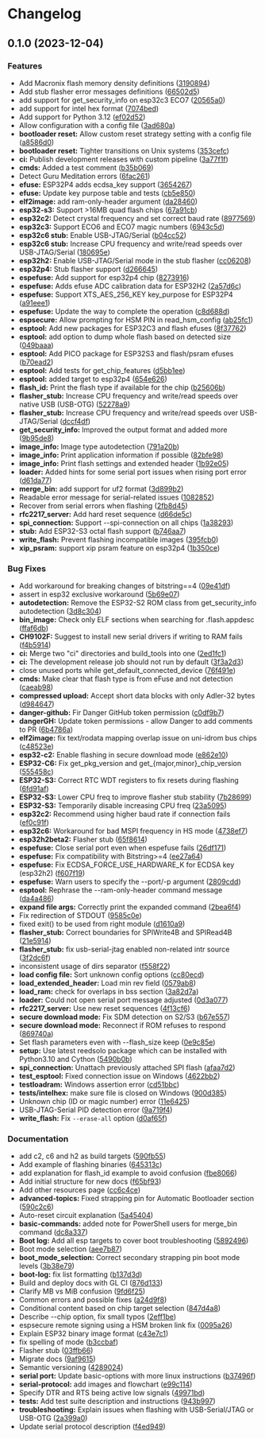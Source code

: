 # Changelog

## 0.1.0 (2023-12-04)


### Features

* Add Macronix flash memory density definitions ([3190894](https://github.com/radimkarnis/esptool/commit/31908948d87da61b40332a7628177de222e2d40f))
* Add stub flasher error messages definitions ([66502d5](https://github.com/radimkarnis/esptool/commit/66502d5effd1e060546eb5b0a68fa97ea1234d6c))
* add support for get_security_info on esp32c3 ECO7 ([20565a0](https://github.com/radimkarnis/esptool/commit/20565a0a567272cf6c9745646aad113f87500f6b))
* add support for intel hex format ([7074bed](https://github.com/radimkarnis/esptool/commit/7074bede97178990342366970ecdd51cb3efe4a2))
* Add support for Python 3.12 ([ef02d52](https://github.com/radimkarnis/esptool/commit/ef02d5204411b2b66b16c449f014edf1b4312094))
* Allow configuration with a config file ([3ad680a](https://github.com/radimkarnis/esptool/commit/3ad680a59d1f975d728d51ec670f77dd2f1bbcd3))
* **bootloader reset:** Allow custom reset strategy setting with a config file ([a8586d0](https://github.com/radimkarnis/esptool/commit/a8586d02b1305ebc687d31783437a7f4d4dbb70f))
* **bootloader reset:** Tighter transitions on Unix systems ([353cefc](https://github.com/radimkarnis/esptool/commit/353cefc85d7011d8d26d38861e8c736160df2ce6))
* **ci:** Publish development releases with custom pipeline ([3a77f1f](https://github.com/radimkarnis/esptool/commit/3a77f1fe5361d4a73613c29cb67921c18f49cc04))
* **cmds:** Added a test comment ([b35b069](https://github.com/radimkarnis/esptool/commit/b35b0695b0af4cd0dcbacacf9023c1245d1a54e9))
* Detect Guru Meditation errors ([6fac261](https://github.com/radimkarnis/esptool/commit/6fac2611d1addad8edb5a4d481055ae97732c1fe))
* **efuse:** ESP32P4 adds ecdsa_key support ([3654267](https://github.com/radimkarnis/esptool/commit/36542677658dbbecca249824855d9a8c53cb569b))
* **efuse:** Update key purpose table and tests ([cb5e850](https://github.com/radimkarnis/esptool/commit/cb5e8509343b72a284f716be88a16e40f5902317))
* **elf2image:** add ram-only-header argument ([da28460](https://github.com/radimkarnis/esptool/commit/da28460aaf6ffb1687a6f30c21a0dd7dd9ad9581))
* **esp32-s3:** Support &gt;16MB quad flash chips ([67a91cb](https://github.com/radimkarnis/esptool/commit/67a91cbfef54f281212951b8226583ba3c1d0a85))
* **esp32c2:** Detect crystal frequency and set correct baud rate ([8977569](https://github.com/radimkarnis/esptool/commit/89775697cc80557c4d427d2130897d0b54e045cb))
* **esp32c3:** Support ECO6 and ECO7 magic numbers ([6943c5d](https://github.com/radimkarnis/esptool/commit/6943c5d4db03927307b4ebda4d8210682ea9e5c9))
* **esp32c6 stub:** Enable USB-JTAG/Serial ([b04cc52](https://github.com/radimkarnis/esptool/commit/b04cc52b5ce2646af99900af68a843f0bd339e5b))
* **esp32c6 stub:** Increase CPU frequency and write/read speeds over USB-JTAG/Serial ([180695e](https://github.com/radimkarnis/esptool/commit/180695ef3f0476e2f5eb0db0ac9941c088539bb6))
* **esp32h2:** Enable USB-JTAG/Serial mode in the stub flasher ([cc06208](https://github.com/radimkarnis/esptool/commit/cc062082fb8ba0ca40cdd32e14fc673562b7b38f))
* **esp32p4:** Stub flasher support ([d266645](https://github.com/radimkarnis/esptool/commit/d2666451762c80658be316f9f783cc1dd4649737))
* **espefuse:** Add support for esp32p4 chip ([8273916](https://github.com/radimkarnis/esptool/commit/82739162c59dded185bb0d6833523cdeddaa16bc))
* **espefuse:** Adds efuse ADC calibration data for ESP32H2 ([2a57d6c](https://github.com/radimkarnis/esptool/commit/2a57d6c9e7f4e43f42faccc448e499e4862eccde))
* **espefuse:** Support XTS_AES_256_KEY key_purpose for ESP32P4 ([a91eee1](https://github.com/radimkarnis/esptool/commit/a91eee192ee0a2fb6624b6d3c8a912df57e1eb91))
* **espefuse:** Update the way to complete the operation ([c8d688d](https://github.com/radimkarnis/esptool/commit/c8d688da789a9f72bc2ca77f2c2a61201c781854))
* **espsecure:** Allow prompting for HSM PIN in read_hsm_config ([ab25fc1](https://github.com/radimkarnis/esptool/commit/ab25fc1565584ba09e6873f3588f30222b0f2fc0))
* **esptool:** Add new packages for ESP32C3 and flash efuses ([8f37762](https://github.com/radimkarnis/esptool/commit/8f3776225a15a92974f0af6c7eb112ada5d41720))
* **esptool:** add option to dump whole flash based on detected size ([049baaa](https://github.com/radimkarnis/esptool/commit/049baaa760a97b38af68fca7e77c18a3b02e5365))
* **esptool:** Add PICO package for ESP32S3 and flash/psram efuses ([b70ead2](https://github.com/radimkarnis/esptool/commit/b70ead2b7ff97a276ff0df753b4c655fc399af3f))
* **esptool:** Add tests for get_chip_features ([d5bb1ee](https://github.com/radimkarnis/esptool/commit/d5bb1ee6d9d8c327fc7da2c1930c6604e72f71a6))
* **esptool:** added target to esp32p4 ([654e626](https://github.com/radimkarnis/esptool/commit/654e62615ca57827aac7120de79b4663740df29d))
* **flash_id:** Print the flash type if available for the chip ([b25606b](https://github.com/radimkarnis/esptool/commit/b25606b95920bd06df87aff9202c7a15377d4a30))
* **flasher_stub:** Increase CPU frequency and write/read speeds over native USB (USB-OTG) ([52278a9](https://github.com/radimkarnis/esptool/commit/52278a9c695d9d4298bed00085947b8cb28b1539))
* **flasher_stub:** Increase CPU frequency and write/read speeds over USB-JTAG/Serial ([dccf4df](https://github.com/radimkarnis/esptool/commit/dccf4dff0a678f5efccdd73f112e47d76c66e79c))
* **get_security_info:** Improved the output format and added more ([9b95de8](https://github.com/radimkarnis/esptool/commit/9b95de89014d81bad6b751483ea12b895a899ed8))
* **image_info:** Image type autodetection ([791a20b](https://github.com/radimkarnis/esptool/commit/791a20bd55e02f1dd3273d255c04969c9150becf))
* **image_info:** Print application information if possible ([82bfe98](https://github.com/radimkarnis/esptool/commit/82bfe98c9acd343ce89ce7f684a3c28b3cf934c5))
* **image_info:** Print flash settings and extended header ([1b92e05](https://github.com/radimkarnis/esptool/commit/1b92e05ddfad75f278694a77218add65dea69974))
* **loader:** Added hints for some serial port issues when rising port error ([d61da77](https://github.com/radimkarnis/esptool/commit/d61da7785e29ab8a926d1f9e24314b6ea9d3f933))
* **merge_bin:** add support for uf2 format ([3d899b2](https://github.com/radimkarnis/esptool/commit/3d899b2f47325c1bcd6d349dd3ed9584efddb354))
* Readable error message for serial-related issues ([1082852](https://github.com/radimkarnis/esptool/commit/10828527038d143e049790d330ac4de76ce987d6))
* Recover from serial errors when flashing ([2fb8d45](https://github.com/radimkarnis/esptool/commit/2fb8d4539b39d109421581957a1ce6fb992786e7))
* **rfc2217_server:** Add hard reset sequence ([d66de5c](https://github.com/radimkarnis/esptool/commit/d66de5ce839b4014327e21be22d1a429a1f77320))
* **spi_connection:** Support --spi-connection on all chips ([1a38293](https://github.com/radimkarnis/esptool/commit/1a3829389e3c547fb1b207afb70a9bb549e55ff0))
* **stub:** Add ESP32-S3 octal flash support ([b746aa7](https://github.com/radimkarnis/esptool/commit/b746aa721bee4d29e58914cfeed49590a995fa31))
* **write_flash:** Prevent flashing incompatible images ([395fcb0](https://github.com/radimkarnis/esptool/commit/395fcb0acc063f9d26d24d7e75f2b6a3b9f63995))
* **xip_psram:** support xip psram feature on esp32p4 ([1b350ce](https://github.com/radimkarnis/esptool/commit/1b350ce041eaf480912764373798a7b4acf9dcac))


### Bug Fixes

* Add workaround for breaking changes of bitstring==4 ([09e41df](https://github.com/radimkarnis/esptool/commit/09e41df303a6a9d52828de814e1de130821f609b))
* assert in esp32 exclusive workaround ([5b69e07](https://github.com/radimkarnis/esptool/commit/5b69e0767b00ac9a4af859c6d48426a7d09d7528))
* **autodetection:** Remove the ESP32-S2 ROM class from get_security_info autodetection ([3d8c304](https://github.com/radimkarnis/esptool/commit/3d8c304e72bba64fc5812f977e262d47fb70c6da))
* **bin_image:** Check only ELF sections when searching for .flash.appdesc ([ffaf6db](https://github.com/radimkarnis/esptool/commit/ffaf6db9db117a2368896b4117b04e37dff2bc2f))
* **CH9102F:** Suggest to install new serial drivers if writing to RAM fails ([f4b5914](https://github.com/radimkarnis/esptool/commit/f4b59141e877ed83faaafee8317b27f7b8660c3d))
* **ci:** Merge two "ci" directories and build_tools into one ([2ed1fc1](https://github.com/radimkarnis/esptool/commit/2ed1fc1b2f7671c1561ed28aa3c049d97ebd99ee))
* **ci:** The development release job should not run by default ([3f3a2d3](https://github.com/radimkarnis/esptool/commit/3f3a2d3c1391453e43585982ed51cc1bd9fd0620))
* close unused ports while get_default_connected_device ([76f491e](https://github.com/radimkarnis/esptool/commit/76f491e885f89bac638099a2f6ef49427e58a2df))
* **cmds:** Make clear that flash type is from eFuse and not detection ([caeab98](https://github.com/radimkarnis/esptool/commit/caeab988f1c2a96fc5dc7f5dd86363b644059e4e))
* **compressed upload:** Accept short data blocks with only Adler-32 bytes ([d984647](https://github.com/radimkarnis/esptool/commit/d98464706bf62691170360f40f885ca4d3efdbe1))
* **danger-github:** Fir Danger GitHub token permission ([c0df9b7](https://github.com/radimkarnis/esptool/commit/c0df9b736d7b2a1e5ee885b55e9f9a825c2a1fbb))
* **dangerGH:** Update token permissions - allow Danger to add comments to PR ([6b4786a](https://github.com/radimkarnis/esptool/commit/6b4786af83009ab87c6b626f0a9625802d71ef49))
* **elf2image:** fix text/rodata mapping overlap issue on uni-idrom bus chips ([c48523e](https://github.com/radimkarnis/esptool/commit/c48523e0af4a330c307089757aa42e417d6f7de3))
* **esp32-c2:** Enable flashing in secure download mode ([e862e10](https://github.com/radimkarnis/esptool/commit/e862e10e63d587dcfa1a9f683791543cb33c5769))
* **ESP32-C6:** Fix get_pkg_version and get_{major,minor}_chip_version ([555458c](https://github.com/radimkarnis/esptool/commit/555458cf7985851a52db35e1893344cc612529cd))
* **ESP32-S3:** Correct RTC WDT registers to fix resets during flashing ([6fd91af](https://github.com/radimkarnis/esptool/commit/6fd91afec42f7717f02bb41a4bb2789c73187c63))
* **ESP32-S3:** Lower CPU freq to improve flasher stub stability ([7b28699](https://github.com/radimkarnis/esptool/commit/7b28699f5141eae8a612a0e0b2d6b20afc26e671))
* **ESP32-S3:** Temporarily disable increasing CPU freq ([23a5095](https://github.com/radimkarnis/esptool/commit/23a509508b0d352b25dc51566115d5d622d7d881))
* **esp32c2:** Recommend using higher baud rate if connection fails ([ef0c91f](https://github.com/radimkarnis/esptool/commit/ef0c91f8c7d33bc76197fede8be96fdab4c2b5a6))
* **esp32c6:** Workaround for bad MSPI frequency in HS mode ([4738ef7](https://github.com/radimkarnis/esptool/commit/4738ef71021da2dd13f85b86740e7ae46c539dde))
* **esp32h2beta2:** Flasher stub ([65f8614](https://github.com/radimkarnis/esptool/commit/65f861420515217f7b5d209fce288808dc5b1943))
* **espefuse:** Close serial port even when espefuse fails ([26df171](https://github.com/radimkarnis/esptool/commit/26df171d24cce24f1025780e430ff2d5fbc9c2e5))
* **espefuse:** Fix compatibility with Bitstring&gt;=4 ([ee27a64](https://github.com/radimkarnis/esptool/commit/ee27a6437576797d5f58c31e1c39f3a232a71df0))
* **espefuse:** Fix ECDSA_FORCE_USE_HARDWARE_K for ECDSA key (esp32h2) ([f607f19](https://github.com/radimkarnis/esptool/commit/f607f19296e5991a64cbc54040dcfb96e7457037))
* **espefuse:** Warn users to specify the --port/-p argument ([2809cdd](https://github.com/radimkarnis/esptool/commit/2809cddee25a991679579795c475aaf28860508d))
* **esptool:** Rephrase the --ram-only-header command message ([da4a486](https://github.com/radimkarnis/esptool/commit/da4a4866701f0c57434539039624925c287f666e))
* **expand file args:** Correctly print the expanded command ([2bea6f4](https://github.com/radimkarnis/esptool/commit/2bea6f4e3cf7612c3eea2b4704b5ef47b3cd49df))
* Fix redirection of STDOUT ([9585c0e](https://github.com/radimkarnis/esptool/commit/9585c0e70274c3543bb420851898f02644d8bc13))
* fixed exit() to be used from right module ([d1610a9](https://github.com/radimkarnis/esptool/commit/d1610a97ff957b5c0ba924dcf7f8b30e0e66a173))
* **flasher_stub:** Correct boundaries for SPIWrite4B and SPIRead4B ([21e5914](https://github.com/radimkarnis/esptool/commit/21e59148e73e384947327a0883a753685e03d143))
* **flasher_stub:** fix usb-serial-jtag enabled non-related intr source ([3f2dc6f](https://github.com/radimkarnis/esptool/commit/3f2dc6f48639f468bd0a3382372c8739763a8154))
* inconsistent usage of dirs separator ([f558f22](https://github.com/radimkarnis/esptool/commit/f558f22974e4ad9d7de981c862b0bdbdcaaf1a73))
* **load config file:** Sort unknown config options ([cc80ecd](https://github.com/radimkarnis/esptool/commit/cc80ecd26716726dbff749838fc21cf1e901e5bf))
* **load_extended_header:** Load min rev field ([0579ab8](https://github.com/radimkarnis/esptool/commit/0579ab8d43871ab51c4e71ff9d68eb5de1164043))
* **load_ram:** check for overlaps in bss section ([3a82d7a](https://github.com/radimkarnis/esptool/commit/3a82d7a2d31f509038a5947ae73c3e488be5d664))
* **loader:** Could not open serial port message adjusted ([0d3a077](https://github.com/radimkarnis/esptool/commit/0d3a077d472886649cf4400ca0507173c140393e))
* **rfc2217_server:** Use new reset sequences ([4f13cf6](https://github.com/radimkarnis/esptool/commit/4f13cf66e641c93b1ec2de5f57329e0931885258))
* **secure download mode:** Fix SDM detection on S2/S3 ([b67e557](https://github.com/radimkarnis/esptool/commit/b67e5575c89e4be5a2bbeb18b40b6486a04fe226))
* **secure download mode:** Reconnect if ROM refuses to respond ([869740a](https://github.com/radimkarnis/esptool/commit/869740ad412bd7c7ce618ed790ab548c21bff3ff))
* Set flash parameters even with --flash_size keep ([0e9c85e](https://github.com/radimkarnis/esptool/commit/0e9c85ed2a5c80a51a550efea1b99156bbaacc63))
* **setup:** Use latest reedsolo package which can be installed with Python3.10 and Cython ([5490b0b](https://github.com/radimkarnis/esptool/commit/5490b0bb2477dc6d80fdbe20fb6223ae72195996))
* **spi_connection:** Unattach previously attached SPI flash ([afaa7d2](https://github.com/radimkarnis/esptool/commit/afaa7d27536e8050d0ede98e238da966ae649e53))
* **test_esptool:** Fixed connection issue on Windows ([4622bb2](https://github.com/radimkarnis/esptool/commit/4622bb24e64a7e2778470722f50461128919d981))
* **testloadram:** Windows assertion error ([cd51bbc](https://github.com/radimkarnis/esptool/commit/cd51bbcee9784f8254049f3c9ea925d9d94236d6))
* **tests/intelhex:** make sure file is closed on Windows ([900d385](https://github.com/radimkarnis/esptool/commit/900d38557d9c29cf8c4f6f6b819a0698940b9e3b))
* Unknown chip (ID or magic number) error ([11e6425](https://github.com/radimkarnis/esptool/commit/11e642525a18c225df454aa666ccb872a59f1013))
* USB-JTAG-Serial PID detection error ([9a719f4](https://github.com/radimkarnis/esptool/commit/9a719f40725b292db7aa87134204ced085ccb762))
* **write_flash:** Fix `--erase-all` option ([d0af65f](https://github.com/radimkarnis/esptool/commit/d0af65f1cb7fc9ca54eb01133de17b3d11158fcd))


### Documentation

* add c2, c6 and h2 as build targets ([590fb55](https://github.com/radimkarnis/esptool/commit/590fb55c70d3d0b402ca57b81625dff8cfe14797))
* Add example of flashing binaries ([645313c](https://github.com/radimkarnis/esptool/commit/645313ce3f7d627b95017b9a438cdbb0c920ff9d))
* add explanation for flash_id example to avoid confusion ([fbe8066](https://github.com/radimkarnis/esptool/commit/fbe8066755d762ca8fe6d9db1b47d59c3a740920))
* Add initial structure for new docs ([f65bf93](https://github.com/radimkarnis/esptool/commit/f65bf93e9c933f98c3d1f2ba2231c0dba0e0f018))
* Add other resources page ([cc6c4ce](https://github.com/radimkarnis/esptool/commit/cc6c4cebc4fa4075061998dca0ec630013e281c6))
* **advanced-topics:** Fixed strapping pin for Automatic Bootloader section ([590c2c6](https://github.com/radimkarnis/esptool/commit/590c2c68381b32e1d296d0b338b9d50a231169a5))
* Auto-reset circuit explanation ([5a45404](https://github.com/radimkarnis/esptool/commit/5a454049bec7e7f7cd344e104069c06144542900))
* **basic-commands:** added note for PowerShell users for merge_bin command ([dc8a337](https://github.com/radimkarnis/esptool/commit/dc8a3379d5ef5450132fc15ec5df1601e2bbcdda))
* **Boot log:** Add all esp targets to cover boot troubleshooting ([5892496](https://github.com/radimkarnis/esptool/commit/58924960baf1ea93a6568767e95a84f3c0baf561))
* Boot mode selection ([aee7b87](https://github.com/radimkarnis/esptool/commit/aee7b871ddf2b36e38c4eba90572de7ff8f3b64b))
* **boot_mode_selection:** Correct secondary strapping pin boot mode levels ([3b38e79](https://github.com/radimkarnis/esptool/commit/3b38e79b0ec7d4a13a74ca90e18fb73526b70301))
* **boot-log:** fix list formatting ([b137d3d](https://github.com/radimkarnis/esptool/commit/b137d3d5f8ac535ec08c662d35a2b7a4805540c3))
* Build and deploy docs with GL CI ([876d133](https://github.com/radimkarnis/esptool/commit/876d133717cbcc033573bcf0894b25cd7bf2cfdb))
* Clarify MB vs MiB confusion ([9fd6f25](https://github.com/radimkarnis/esptool/commit/9fd6f25bed5719cccaa85ca885b9f5189fb36fb7))
* Common errors and possible fixes ([a24d9f8](https://github.com/radimkarnis/esptool/commit/a24d9f83aee61a040e51872b98d496fc736cad87))
* Conditional content based on chip target selection ([847d4a8](https://github.com/radimkarnis/esptool/commit/847d4a86d7709c1705f4f043c30d81ad5fb38fa7))
* Describe --chip option, fix small typos ([2eff1be](https://github.com/radimkarnis/esptool/commit/2eff1be0f7a7d4e751b893032d3d550e96aaee2d))
* espsecure remote signing using a HSM broken link fix ([0095a26](https://github.com/radimkarnis/esptool/commit/0095a26b7968a9cec73675f153b763175d227f5a))
* Explain ESP32 binary image format ([c43e7c1](https://github.com/radimkarnis/esptool/commit/c43e7c1e17d357dfc8ca5560344cdf6c41beb50d))
* fix spelling of mode ([b3ccbaf](https://github.com/radimkarnis/esptool/commit/b3ccbaf1bb65348ec14ecba2048c4ad7a749af0b))
* Flasher stub ([03ffb66](https://github.com/radimkarnis/esptool/commit/03ffb66ab2cb549f1a52118922fc329bcae31bf2))
* Migrate docs ([9af9615](https://github.com/radimkarnis/esptool/commit/9af961540f2f7d2fd2be81fc311a17ac90977664))
* Semantic versioning ([4289024](https://github.com/radimkarnis/esptool/commit/42890249c2c1048c601ca61287e6d35d2906f786))
* **serial port:** Update basic-options with more linux instructions ([b37496f](https://github.com/radimkarnis/esptool/commit/b37496f86ddd74a850533401067fd5054a746824))
* **serial-protocol:** add images and flowchart ([e99c114](https://github.com/radimkarnis/esptool/commit/e99c1149a1edc4ad0555aa5581ff78b402d1ca81))
* Specify DTR and RTS being active low signals ([49971bd](https://github.com/radimkarnis/esptool/commit/49971bdeef91527a37e76fcef99ea03eb77a0ea1))
* **tests:** Add test suite description and instructions ([943b997](https://github.com/radimkarnis/esptool/commit/943b997668f4781d1fde6398c5115179765b1282))
* **troubleshooting:** Explain issues when flashing with USB-Serial/JTAG or USB-OTG ([2a399a0](https://github.com/radimkarnis/esptool/commit/2a399a0decbcb22959dca4ce4aa9a644650c2f22))
* Update serial protocol description ([f4ed949](https://github.com/radimkarnis/esptool/commit/f4ed94955766ec0e98ee5aff8d6eb91efe7145b9))
